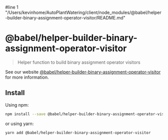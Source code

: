 #line 1 "/Users/kevinhome/AutoPlantWatering/client/node_modules/@babel/helper-builder-binary-assignment-operator-visitor/README.md"
# @babel/helper-builder-binary-assignment-operator-visitor

> Helper function to build binary assignment operator visitors

See our website [@babel/helper-builder-binary-assignment-operator-visitor](https://babeljs.io/docs/babel-helper-builder-binary-assignment-operator-visitor) for more information.

## Install

Using npm:

```sh
npm install --save @babel/helper-builder-binary-assignment-operator-visitor
```

or using yarn:

```sh
yarn add @babel/helper-builder-binary-assignment-operator-visitor
```
